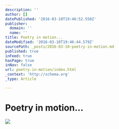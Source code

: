 ```yaml
---
description: ''
author: []
datePublished: '2016-03-10T19:46:52.550Z'
publisher:
  domain: ''
  name: ''
title: Poetry in motion...
dateModified: '2016-03-10T19:46:44.579Z'
sourcePath: _posts/2016-03-10-poetry-in-motion.md
published: true
inFeed: true
hasPage: true
inNav: false
url: poetry-in-motion/index.html
_context: 'http://schema.org'
_type: Article

---
```

# Poetry in motion...
![](https://the-grid-user-content.s3-us-west-2.amazonaws.com/ef974960-ee6f-46c4-93c7-0acf1018d62c.png)